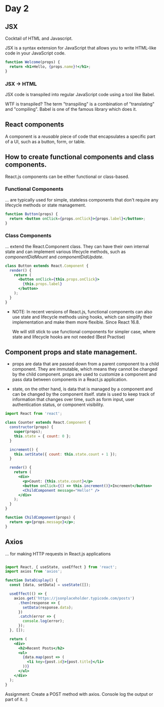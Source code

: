 # Day 2
## JSX

Cocktail of HTML and Javascript. 

JSX is a syntax extension for JavaScript that allows you to write HTML-like code in your JavaScript code.

```jsx
function Welcome(props) {
  return <h1>Hello, {props.name}!</h1>;
}
```
### JSX -> HTML
JSX code is transpiled into regular JavaScript code using a tool like Babel. 

WTF is transpiled? 
The term "transpiling" is a combination of "translating" and "compiling". Babel is one of the famous library which does it.


## React components
A component is a *reusable* piece of code that encapsulates a specific part of a UI, such as a button, form, or table. 

## How to create functional components and class components.
React.js components can be either functional or class-based.

### Functional Components

... are typically used for simple, stateless components that don't require any lifecycle methods or state management.
```jsx
function Button(props) {
  return <button onClick={props.onClick}>{props.label}</button>;
}
```
### Class Components
... extend the React.Component class. They can have their own internal state and can implement various lifecycle methods, such as *componentDidMount* and *componentDidUpdate*.

```jsx
class Button extends React.Component {
  render() {
    return (
      <button onClick={this.props.onClick}>
        {this.props.label}
      </button>
    );
  }
}
```
- NOTE: In recent versions of React.js, functional components can also use state and lifecycle methods using hooks, which can simplify their implementation and make them more flexible. Since React 16.8. 

    We will still stick to use functional components for simpler case, where state and lifecycle hooks are not needed (Best Practise)


## Component props and state management.
- props are data that are passed down from a parent component to a child component. They are immutable, which means they cannot be changed by the child component. props are used to customize a component and pass data between components in a React.js application.

- state, on the other hand, is data that is managed by a component and can be changed by the component itself. state is used to keep track of information that changes over time, such as form input, user authentication status, or component visibility.

```jsx
import React from 'react';

class Counter extends React.Component {
  constructor(props) {
    super(props);
    this.state = { count: 0 };
  }

  increment() {
    this.setState({ count: this.state.count + 1 });
  }

  render() {
    return (
      <div>
        <p>Count: {this.state.count}</p>
        <button onClick={() => this.increment()}>Increment</button>
        <ChildComponent message="Hello!" />
      </div>
    );
  }
}

function ChildComponent(props) {
  return <p>{props.message}</p>;
}

```

## Axios

... for making HTTP requests in React.js applications


```jsx

import React, { useState, useEffect } from 'react';
import axios from 'axios';

function DataDisplay() {
  const [data, setData] = useState([]);

  useEffect(() => {
    axios.get('https://jsonplaceholder.typicode.com/posts')
      .then(response => {
        setData(response.data);
      })
      .catch(error => {
        console.log(error);
      });
  }, []);

  return (
    <div>
      <h2>Recent Posts</h2>
      <ul>
        {data.map(post => (
          <li key={post.id}>{post.title}</li>
        ))}
      </ul>
    </div>
  );
}
```

Assignment: Create a POST method with axios. Console log the output or part of it. :)